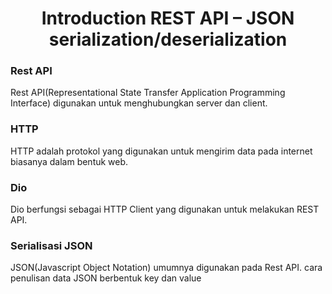 <h1><center>Introduction REST API – JSON serialization/deserialization</center></h1>

### Rest API
<p>Rest API(Representational State Transfer Application Programming Interface) digunakan untuk menghubungkan server dan client.</p>

### HTTP
<p>HTTP adalah protokol yang digunakan untuk mengirim data pada internet biasanya dalam bentuk web.</p>

### Dio
<p>Dio berfungsi sebagai HTTP Client yang digunakan untuk melakukan REST API.</p>

### Serialisasi JSON
<p>JSON(Javascript Object Notation) umumnya digunakan pada Rest API. cara penulisan data JSON berbentuk key dan value</p>